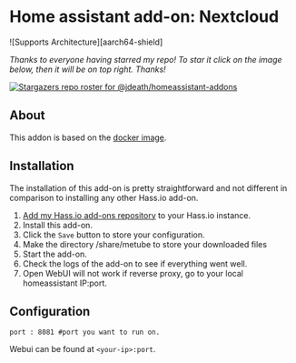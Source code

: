# Home assistant add-on: Nextcloud

![Supports 
 Architecture][aarch64-shield] 
 
_Thanks to everyone having starred my repo! To star it click on the image below, then it will be on top right. Thanks!_

[![Stargazers repo roster for @jdeath/homeassistant-addons](https://reporoster.com/stars/jdeath/homeassistant-addons)](https://github.com/jdeath/homeassistant-addons/stargazers)

## About

This addon is based on the [docker image](https://github.com/alexta69/metube).

## Installation

The installation of this add-on is pretty straightforward and not different in
comparison to installing any other Hass.io add-on.

1. [Add my Hass.io add-ons repository][repository] to your Hass.io instance.
1. Install this add-on.
1. Click the `Save` button to store your configuration.
1. Make the directory /share/metube to store your downloaded files
1. Start the add-on.
1. Check the logs of the add-on to see if everything went well.
1. Open WebUI will not work if reverse proxy, go to your local homeassistant IP:port.

## Configuration

```
port : 8081 #port you want to run on.
```

Webui can be found at `<your-ip>:port`.

[repository]: https://github.com/jdeath/homeassistant-addons
